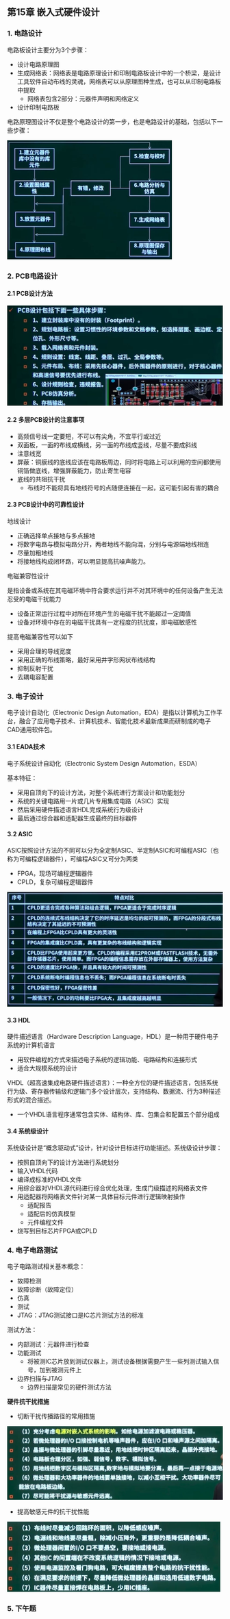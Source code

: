 ## 第15章 嵌入式硬件设计

### 1. 电路设计

电路板设计主要分为3个步骤：

* 设计电路原理图
* 生成网络表：网络表是电路原理设计和印制电路板设计中的一个桥梁，是设计工具软件自动布线的灵魂，网络表可以从原理图种生成，也可以从印制电路板中提取
  * 网络表包含2部分：元器件声明和网络定义
* 设计印制电路板

电路原理图设计不仅是整个电路设计的第一步，也是电路设计的基础，包括以下一些步骤：

<img src="./pic/chapter15/screenshot.JPG" style="zoom:50%;" />

### 2. PCB电路设计

#### 2.1 PCB设计方法

<img src="./pic/chapter15/screenshot1.JPG" style="zoom:50%;" />



#### 2.2 多层PCB设计的注意事项

* 高频信号线一定要短，不可以有尖角，不宜平行或过近
* 双面板，一面的布线成横线，另一面的布线成竖线，尽量不要成斜线
* 注意线宽
* 屏蔽：铜膜线的底线应该在电路板周边，同时将电路上可以利用的空间都使用铜箔做底线，增强屏蔽能力，防止寄生电容
* 底线的共阻抗干扰
  * 布线时不能将具有地线符号的点随便连接在一起，这可能引起有害的耦合

#### 2.3 PCB设计中的可靠性设计

地线设计

* 正确选择单点接地与多点接地
* 将数字电路与模拟电路分开，两者地线不能向混，分别与电源端地线相连
* 尽量加粗地线
* 将接地线构成闭环路，可以明显提高抗噪声能力。

电磁兼容性设计

是指设备或系统在其电磁环境中符合要求运行并不对其环境中的任何设备产生无法忍受的电磁干扰能力

* 设备正常运行过程中对所在环境产生的电磁干扰不能超过一定阈值
* 设备对环境中存在的电磁干扰具有一定程度的抗扰度，即电磁敏感性

提高电磁兼容性可以如下

* 采用合理的导线宽度
* 采用正确的布线策略，最好采用井字形网状布线结构
* 抑制反射干扰
* 去耦电容配置

### 3. 电子设计

电子设计自动化（Electronic Design Automation，EDA）是指以计算机为工作平台，融合了应用电子技术、计算机技术、智能化技术最新成果而研制成的电子CAD通用软件包。

#### 3.1 EADA技术

电子系统设计自动化（Electronic System Design Automation，ESDA）

基本特征：

* 采用自顶向下的设计方法，对整个系统进行方案设计和功能划分
* 系统的关键电路用一片或几片专用集成电路（ASIC）实现
* 然后采用硬件描述语言HDL完成系统行为级设计
* 最后通过综合器和适配器生成最终的目标器件

#### 3.2 ASIC

ASIC按照设计方法的不同可以分为全定制ASIC、半定制ASIC和可编程ASIC（也称为可编程逻辑器件），可编程ASIC又可分为两类

* FPGA，现场可编程逻辑器件
* CPLD，复杂可编程逻辑器件

<img src="./pic/chapter15/screenshot2.JPG" style="zoom:50%;" />

#### 3.3 HDL

硬件描述语言（Hardware Description Language，HDL）是一种用于硬件电子系统的计算机语言

* 用软件编程的方式来描述电子系统的逻辑功能、电路结构和连接形式
* 适合大规模系统的设计

VHDL（超高速集成电路硬件描述语言）：一种全方位的硬件描述语言，包括系统行为级、寄存器传输级和逻辑门多个设计层次，支持结构、数据流、行为3种描述形式的混合描述。

* 一个VHDL语言程序通常包含实体、结构体、库、包集合和配置五个部分组成

#### 3.4 系统级设计

系统级设计是“概念驱动式”设计，针对设计目标进行功能描述。系统级设计步骤：

* 按照自顶向下的设计方法进行系统划分
* 输入VHDL代码
* 编译成标准的VHDL文件
* 用综合器对VHDL源代码进行综合优化处理，生成门级描述的网络表文件
* 用适配器将网络表文件针对某一具体目标元件进行逻辑映射操作
  * 适配报告
  * 适配后的仿真模型
  * 元件编程文件
* 烧写到目标芯片FPGA或CPLD

### 4. 电子电路测试

电子电路测试相关基本概念：

* 故障检测
* 故障诊断（故障定位）
* 仿真
* 测试
* JTAG：JTAG测试接口是IC芯片测试方法的标准

测试方法：

* 内部测试：元器件进行检查
* 功能测试
  * 将被测IC芯片放到测试仪器上，测试设备根据需要产生一些列测试输入信号，加到被测元件上
* 边界扫描与JTAG
  * 边界扫描是常见的硬件测试方法

**硬件抗干扰措施**

* 切断干扰传播路径的常用措施

<img src="./pic/chapter15/screenshot3.JPG" style="zoom:50%;" />

* 提高敏感元件的抗干扰性能

<img src="./pic/chapter15/screenshot4.JPG" style="zoom:50%;" />

### 5. 下午题

